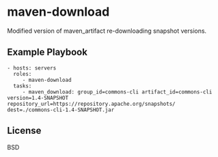 maven-download
=========

Modified version of maven_artifact re-downloading snapshot versions.

Example Playbook
----------------

    - hosts: servers
      roles:
         - maven-download
      tasks:
         - maven_download: group_id=commons-cli artifact_id=commons-cli version=1.4-SNAPSHOT repository_url=https://repository.apache.org/snapshots/ dest=./commons-cli-1.4-SNAPSHOT.jar

License
-------

BSD
